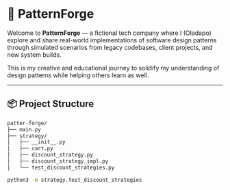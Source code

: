 # 🧠 PatternForge

Welcome to **PatternForge** — a fictional tech company where I (Oladapo) explore and share real-world implementations of software design patterns through simulated scenarios from legacy codebases, client projects, and new system builds.

This is my creative and educational journey to solidify my understanding of design patterns while helping others learn as well.

---

## 📦 Project Structure

```bash
patter-forge/
├── main.py
├── strategy/
│   ├── __init__.py
│   ├── cart.py
│   ├── discount_strategy.py
│   ├── discount_strategy_impl.py
│   └── test_discount_strategies.py

```

```bash
python3 -m strategy.test_discount_strategies
```